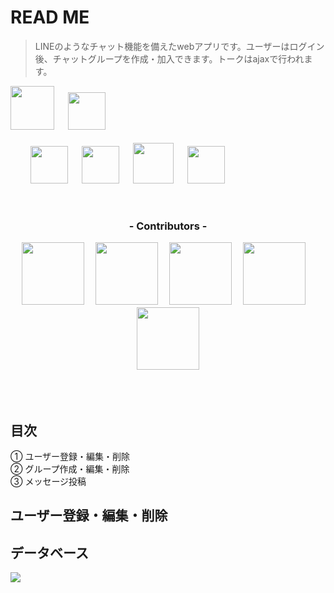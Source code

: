 # READ ME
> LINEのようなチャット機能を備えたwebアプリです。ユーザーはログイン後、チャットグループを作成・加入できます。トークはajaxで行われます。

<a><a href="https://www.ruby-lang.org/ja/"><img src="https://user-images.githubusercontent.com/39142850/71774533-1ddf1780-2fb4-11ea-8560-753bed352838.png" width="70px;" /></a>
<a>　</a>
<a><a href="https://rubyonrails.org/"><img src="https://user-images.githubusercontent.com/39142850/71774548-731b2900-2fb4-11ea-99ba-565546c5acb4.png" height="60px;" /></a><br><br>
<a>　</a><a>　</a>
<a><a href="http://haml.info/"><img src="https://user-images.githubusercontent.com/39142850/71774618-b32edb80-2fb5-11ea-9050-d5929a49e9a5.png" height="60px;" /></a>
<a>　</a>
<a><a href="https://sass-lang.com/"><img src="https://user-images.githubusercontent.com/39142850/71774644-115bbe80-2fb6-11ea-822c-568eabde5228.png" height="60px" /></a>
<a>　</a>
<a><a href="https://jquery.com/"><img src="https://user-images.githubusercontent.com/39142850/71774768-d064a980-2fb7-11ea-88ad-4562c59470ae.png" height="65px;" /></a>
<a>　</a>
<a><a href="https://aws.amazon.com/"><img src="https://user-images.githubusercontent.com/39142850/71774786-37825e00-2fb8-11ea-8b90-bd652a58f1ad.png" height="60px;" /></a>
</p><br>
<h3 align="center">- Contributors -</h3>
<p align="center">
<b><a><a href="https://github.com/aocattleya"><img src="https://avatars2.githubusercontent.com/u/39142850" width="100px;" /></a></b><a>　</a>
<b><a><a href="https://github.com/mstbeat"><img src="https://avatars3.githubusercontent.com/u/57166192?s=460&v=4" width="100px;" /></a></b><a>　</a>
<b><a><a href="https://github.com/hiro-forest"><img src="https://avatars2.githubusercontent.com/u/57346263?s=460&v=4" width="100px;" /></a></b><a>　</a>
<b><a><a href="https://github.com/sawayu"><img src="https://avatars2.githubusercontent.com/u/57563734?s=460&v=4" width="100px;" /></a></b><a>　</a>
<b><a><a href="https://github.com/jku0704"><img src="https://avatars0.githubusercontent.com/u/56948201?s=460&v=4" width="100px;" /></a></b>
<br><br><br><br>



## 目次
① ユーザー登録・編集・削除<br>
② グループ作成・編集・削除<br>
③ メッセージ投稿<br>

## ユーザー登録・編集・削除




## データベース
<img src="https://user-images.githubusercontent.com/55865498/68070545-3c0d7900-fdb3-11e9-80ae-3ba78bb192cb.png">